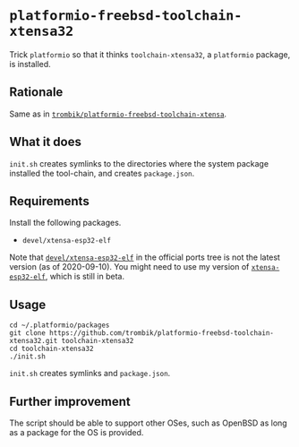 # `platformio-freebsd-toolchain-xtensa32`

Trick `platformio` so that it thinks `toolchain-xtensa32`, a `platformio`
package, is installed.

## Rationale

Same as in
[`trombik/platformio-freebsd-toolchain-xtensa`](https://github.com/trombik/platformio-freebsd-toolchain-xtensa).


## What it does

`init.sh` creates symlinks to the directories where the system package
installed the tool-chain, and creates `package.json`.

## Requirements

Install the following packages.

- `devel/xtensa-esp32-elf`

Note that [`devel/xtensa-esp32-elf`](https://www.freshports.org/devel/xtensa-esp32-elf/)
in the official ports tree is not the latest version (as of 2020-09-10). You
might need to use my version of [`xtensa-esp32-elf`](https://github.com/trombik/xtensa-esp32-elf),
which is still in beta.

## Usage

```console
cd ~/.platformio/packages
git clone https://github.com/trombik/platformio-freebsd-toolchain-xtensa32.git toolchain-xtensa32
cd toolchain-xtensa32
./init.sh
```

`init.sh` creates symlinks and `package.json`.

## Further improvement

The script should be able to support other OSes, such as OpenBSD as long as a
package for the OS is provided.
